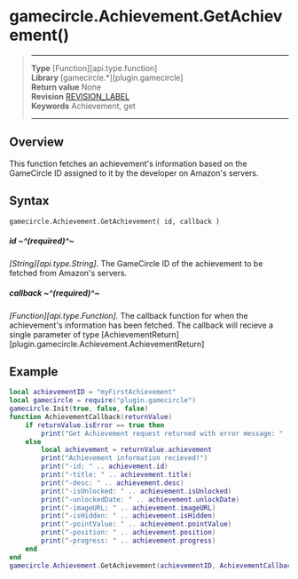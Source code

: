 # gamecircle.Achievement.GetAchievement()

> --------------------- ------------------------------------------------------------------------------------------
> __Type__              [Function][api.type.function]  
> __Library__           [gamecircle.*][plugin.gamecircle]  
> __Return value__      None  
> __Revision__          [REVISION_LABEL](REVISION_URL)  
> __Keywords__          Achievement, get     
> --------------------- ------------------------------------------------------------------------------------------


## Overview
This function fetches an achievement's information based on the GameCircle ID assigned to it by the developer on Amazon's servers. 


## Syntax

	gamecircle.Achievement.GetAchievement( id, callback )

##### id ~^(required)^~
_[String][api.type.String]._ The GameCircle ID of the achievement to be fetched from Amazon's servers.

##### callback ~^(required)^~
_[Function][api.type.Function]._ The callback function for when the achievement's information has been fetched. The callback will recieve a single parameter of type [AchievementReturn][plugin.gamecircle.Achievement.AchievementReturn]

## Example

``````lua  
local achievementID = "myFirstAchievement"  
local gamecircle = require("plugin.gamecircle")  
gamecircle.Init(true, false, false)  
function AchievementCallback(returnValue)  
	if returnValue.isError == true then  
		print("Get Achievement request returned with error message: " .. returnValue.errorMessage)  
	else  
		local achievement = returnValue.achievement  
		print("Achievement information recieved!")  
		print("-id: " .. achievement.id)  
		print("-title: " .. achievement.title)  
		print("-desc: " .. achievement.desc)  
		print("-isUnlocked: " .. achievement.isUnlocked)  
		print("-unlockedDate: " .. achievement.unlockDate)  
		print("-imageURL: " .. achievement.imageURL)  
		print("-isHidden: " .. achievement.isHidden)  
		print("-pointValue: " .. achievement.pointValue)  
		print("-position: " .. achievement.position)  
		print("-progress: " .. achievement.progress)  
	end  
end  
gamecircle.Achievement.GetAchievement(achievementID, AchievementCallback)  
``````
